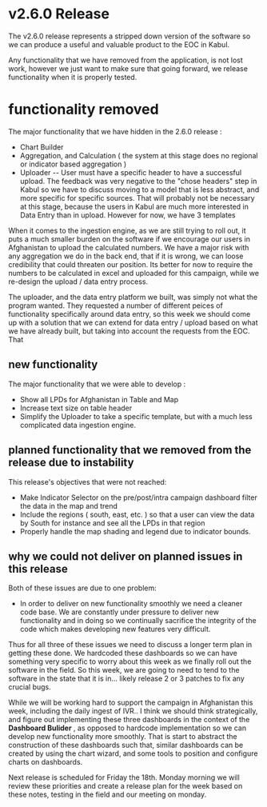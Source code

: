 
# v2.6.0 Release

The v2.6.0 release represents a stripped down version of the software so we can produce a useful and valuable product to the EOC in Kabul.

Any functionality that we have removed from the application, is not lost work, however we just want to make sure that going forward, we release functionality when it is properly tested.

# functionality removed #

The major functionality that we have hidden in the 2.6.0 release :
  - Chart Builder
  - Aggregation, and Calculation ( the system at this stage does no regional or indicator based aggregation )
  - Uploader -- User must have a specific header to have a successful upload.  The feedback was very negative to the "chose headers" step in Kabul so we have to discuss moving to a model that is less abstract, and more specific for specific sources. That will probably not be necessary at this stage, because the users in Kabul are much more interested in Data Entry than in upload.  However for now, we have 3 templates

When it comes to the ingestion engine, as we are still trying to roll out, it puts a much smaller burden on the software if we encourage our users in Afghanistan to upload the calculated numbers.  We have a major risk with any aggregation we do in the back end, that if it is wrong, we can loose credibility that could threaten our position.  Its better for now to require the numbers to be calculated in excel and uploaded for this campaign, while we re-design the upload / data entry process.

The uploader, and the data entry platform we built, was simply not what the program wanted.  They requested a number of different peices of functionality specifically around data entry, so this week we should come up with a solution that we can extend for data entry / upload based on what we have already built, but taking into account the requests from the EOC.  That

## new functionality ##

The major functionality that we were able to develop :
  - Show all LPDs for Afghanistan in Table and Map
  - Increase text size on table header
  - Simplify the Uploader to take a specific template, but with a much less complicated data ingestion engine.

## planned functionality that we removed from the release due to instability ##

This release's objectives that were not reached:
  - Make Indicator Selector on the pre/post/intra campaign dashboard filter the data in the map and trend
  - Include the regions ( south, east, etc. ) so that a user can view the data by South for instance and see all the LPDs in that region
  - Properly handle the map shading and legend due to indicator bounds.

## why we could not deliver on planned issues in this release ##

Both of these issues are due to one problem:
  - In order to deliver on new functionality smoothly we need a cleaner code base.  We are constantly under pressure to deliver new functionality and in doing so we continually sacrifice the integrity of the code which makes developing new features very difficult.

Thus for all three of these issues we need to discuss a longer term plan in getting these done.  We hardcoded these dashboards so we can have something very specific to worry about this week as we finally roll out the software in the field.  So this week, we are going to need to tend to the software in the state that it is in... likely release 2 or 3 patches to fix any crucial bugs.

While we will be working hard to support the campaign in Afghanistan this week, including the daily ingest of IVR.. I think we should think strategically, and figure out implementing these three dashboards in the context of the **Dashboard Bulider** , as opposed to hardcode implementation so we can develop new functionality more smoothly.  That is start to abstract the construction of these dashboards such that, similar dashboards can be created by using the chart wizard, and some tools to position and configure charts on dashboards.

Next release is scheduled for Friday the 18th.  Monday morning we will review these priorities and create a release plan for the week based on these notes, testing in the field and our meeting on monday.
